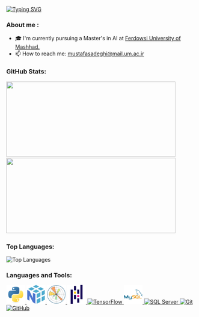 [![Typing SVG](https://readme-typing-svg.herokuapp.com?font=Fira+Code&pause=1000&color=FBC048&width=435&lines=%F0%9F%91%8B%F0%9F%8F%BBHi!%2C+I'm+Mustafa+Sadeghi.;Welcome+to+my+github+page!+%F0%9F%9A%80)](https://git.io/typing-svg)

### About me :

- 🎓 I'm currently pursuing a Master's in AI at [Ferdowsi University of Mashhad.](https://www.um.ac.ir/)
- 📫 How to reach me: mustafasadeghi@mail.um.ac.ir

### GitHub Stats:

<p align="left">
  <img src="https://github-readme-stats.vercel.app/api?username=mustafa-sadeghi&show_icons=true&count_private=true&include_all_commits=true&hide=stars&theme=radical&bg_color=00000000" width="450" height="200"/>
  <img src="https://github-readme-streak-stats.herokuapp.com/?user=mustafa-sadeghi&theme=radical&background=00000000" width="450" height="200"/>
</p>



### Top Languages:

![Top Languages](https://github-readme-stats.vercel.app/api/top-langs/?username=mustafa-sadeghi&layout=compact&theme=radical&bg_color=00000000)







  <h3 align="left">Languages and Tools:</h3> 
<p align="left">
  <a href="https://www.python.org" target="_blank" rel="noreferrer">
    <img src="https://raw.githubusercontent.com/devicons/devicon/master/icons/python/python-original.svg" alt="Python" width="50" height="50"/>
  </a>
  <a href="https://numpy.org/" target="_blank" rel="noreferrer">
    <img src="https://raw.githubusercontent.com/devicons/devicon/master/icons/numpy/numpy-original.svg" alt="Numpy" width="50" height="50"/>
  </a>
  <a href="https://matplotlib.org/" target="_blank" rel="noreferrer">
    <img src="https://raw.githubusercontent.com/devicons/devicon/master/icons/matplotlib/matplotlib-original.svg" alt="Matplotlib" width="50" height="50"/>
  </a>
  <a href="https://pandas.pydata.org/" target="_blank" rel="noreferrer">
    <img src="https://raw.githubusercontent.com/devicons/devicon/master/icons/pandas/pandas-original.svg" alt="Pandas" width="50" height="50"/>
  </a>
  <a href="https://www.tensorflow.org/" target="_blank" rel="noreferrer">
    <img src="https://www.vectorlogo.zone/logos/tensorflow/tensorflow-icon.svg" alt="TensorFlow" width="50" height="50"/>
  </a>
  <a href="https://www.mysql.com/" target="_blank" rel="noreferrer">
    <img src="https://raw.githubusercontent.com/devicons/devicon/master/icons/mysql/mysql-original-wordmark.svg" alt="MySQL" width="50" height="50"/>
  </a>
  <a href="https://www.microsoft.com/en-us/sql-server" target="_blank" rel="noreferrer">
    <img src="https://www.svgrepo.com/show/303229/microsoft-sql-server-logo.svg" alt="SQL Server" width="50" height="50"/>
  </a>
  <a href="https://git-scm.com/" target="_blank" rel="noreferrer">
    <img src="https://www.vectorlogo.zone/logos/git-scm/git-scm-icon.svg" alt="Git" width="50" height="50"/>
  </a>
  <a href="https://github.com/" target="_blank" rel="noreferrer">
    <img src="https://www.vectorlogo.zone/logos/github/github-icon.svg" alt="GitHub" width="50" height="50"/>
  </a>
</p>



